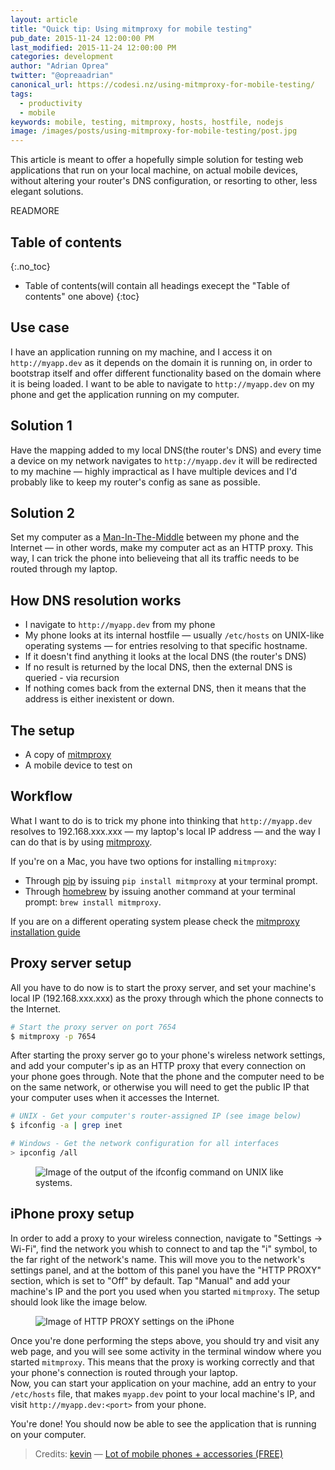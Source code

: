 ```yaml
---
layout: article
title: "Quick tip: Using mitmproxy for mobile testing"
pub_date: 2015-11-24 12:00:00 PM
last_modified: 2015-11-24 12:00:00 PM
categories: development
author: "Adrian Oprea"
twitter: "@opreaadrian"
canonical_url: https://codesi.nz/using-mitmproxy-for-mobile-testing/
tags:
  - productivity
  - mobile
keywords: mobile, testing, mitmproxy, hosts, hostfile, nodejs
image: /images/posts/using-mitmproxy-for-mobile-testing/post.jpg
---
```


This article is meant to offer a hopefully simple solution for testing web applications that run on
your local machine, on actual mobile devices, without altering your router's DNS configuration,
or resorting to other, less elegant solutions.

READMORE

## Table of contents
{:.no_toc}

* Table of contents(will contain all headings execept the "Table of contents" one above)
{:toc}

## Use case

I have an application running on my machine, and I access it on `http://myapp.dev` as it depends on
the domain it is running on, in order to bootstrap itself and offer different functionality based
on the domain where it is being loaded.
I want to be able to navigate to `http://myapp.dev` on my phone and get the application running on
my computer.

## Solution 1
Have the mapping added to my local DNS(the router's DNS) and every time a device on my network
navigates to `http://myapp.dev` it will be redirected to my machine &mdash; highly impractical as
I have multiple devices and I'd probably like to keep my router's config as sane as possible.

## Solution 2

Set my computer as a
<a href="https://en.wikipedia.org/wiki/Man-in-the-middle_attack"
	title="Wikipedia link to Man-In-The-Middle attack definition"
	target="_blank">Man-In-The-Middle</a>
between my phone and the Internet &mdash; in other words, make my computer act as an HTTP proxy.
This way, I can trick the phone into believeing that all its traffic needs to be routed through my laptop.

## How DNS resolution works

* I navigate to `http://myapp.dev` from my phone
* My phone looks at its internal hostfile &mdash; usually `/etc/hosts` on UNIX-like operating
systems &mdash; for entries resolving to that specific hostname.
* If it doesn't find anything it looks at the local DNS (the router's DNS)
* If no result is returned by the local DNS, then the external DNS is queried - via recursion
* If nothing comes back from the external DNS, then it means that the address is either inexistent
  or down.

## The setup

* A copy of <a href="https://mitmproxy.org/" title="Link to mitmproxy official website"
  target="_blank">mitmproxy</a>
* A mobile device to test on

## Workflow


What I want to do is to trick my phone into thinking that `http://myapp.dev` resolves to
192.168.xxx.xxx &mdash; my laptop's local IP address &mdash; and the way I can do that is by using
<a href="https://mitmproxy.org/" title="Link to mitmproxy official website" target="_blank">mitmproxy</a>.

If you're on a Mac, you have two options for installing `mitmproxy`:

* Through <a href="https://pip.pypa.io/en/stable/" title="Link to Python package manager, pip"
  target="_blank">pip</a> by issuing `pip install mitmproxy` at your
terminal prompt.
* Through <a href="http://brew.sh/" title="Link to Homebrew - Mac OS X package manager" target="_blank">homebrew</a>
by issuing another command at your terminal prompt: `brew install mitmproxy`.

If you are on a different operating system please check the
<a href="http://docs.mitmproxy.org/en/stable/install.html" title="Mitmproxy official installation docs" target="_blank">mitmproxy installation guide</a>

## Proxy server setup
All you have to do now is to start the proxy server, and set your machine's local IP
(192.168.xxx.xxx) as the proxy through which the phone connects to the Internet.

```bash
# Start the proxy server on port 7654
$ mitmproxy -p 7654
```
After starting the proxy server go to your phone's wireless network settings, and add your
computer's ip as an HTTP proxy that every connection on your phone goes through.
Note that the phone and the computer need to be on the same network, or otherwise you will need to
get the public IP that your computer uses when it accesses the Internet.

```bash
# UNIX - Get your computer's router-assigned IP (see image below)
$ ifconfig -a | grep inet

# Windows - Get the network configuration for all interfaces
> ipconfig /all
```

<figure>
<img src="/images/posts/using-mitmproxy-for-mobile-testing/ifconfig.png" alt="Image of the output of the ifconfig
command on UNIX like systems.">
<!--- <figcaption>Using ifconfig to get your IP address</figcaption> --->
</figure>

## iPhone proxy setup

In order to add a proxy to your wireless connection, navigate to "Settings -> Wi-Fi", find the
network you whish to connect to and tap the "i" symbol, to the far  right of the network's name.
This will move you to the network's settings panel, and at the bottom of this panel you have the
"HTTP PROXY" section, which is set to "Off" by default.
Tap "Manual" and add your machine's IP and the port you used when you started `mitmproxy`. The
setup should look like the image below.

<figure>
<img src="/images/posts/using-mitmproxy-for-mobile-testing/iphone-proxy.png" alt="Image of HTTP PROXY settings on the iPhone">
</figure>

Once you're done performing the steps above, you should try and visit any web page, and you will
see some activity in the terminal window where you started `mitmproxy`. 
This means that the proxy is working correctly and that your phone's connection is routed through
your laptop.  
Now, you can start your application on your machine, add an entry to your `/etc/hosts` file, that
makes `myapp.dev` point to your local machine's IP, and visit `http://myapp.dev:<port>` from your
phone.

You're done! You should now be able to see the application that is running on your computer.

> Credits:
> [kevin](https://www.flickr.com/photos/believekevin/) &mdash; [Lot of mobile phones + accessories (FREE)](https://flic.kr/p/8mGycA)
